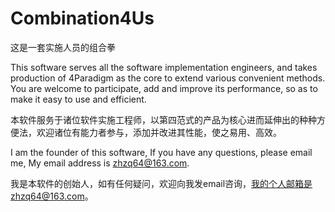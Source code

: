 # Combination4Us

这是一套实施人员的组合拳

This software serves all the software implementation engineers, and takes production of 4Paradigm as the core to extend various convenient methods. You are welcome to participate, add and improve its performance, so as to make it easy to use and efficient. 

本软件服务于诸位软件实施工程师，以第四范式的产品为核心进而延伸出的种种方便法，欢迎诸位有能力者参与，添加并改进其性能，使之易用、高效。

I am the founder of this software, If you have any questions, please email me, My email address is zhzq64@163.com.
 
我是本软件的创始人，如有任何疑问，欢迎向我发email咨询，我的个人邮箱是zhzq64@163.com。
